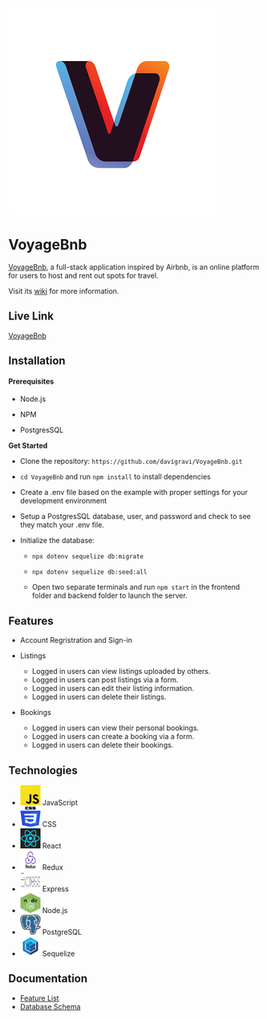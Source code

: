
![alt text](frontend/public/images/favicon.jpg "Favicon")

# **VoyageBnb**

[VoyageBnb](https://voyage-bnb.herokuapp.com/), a full-stack application inspired by Airbnb, is an online platform for users to host and rent out spots for travel.

Visit its [wiki](https://github.com/davigravi/VoyageBnb/wiki) for more information.

## **Live Link**

[VoyageBnb](https://voyage-bnb.herokuapp.com/)

## **Installation**

#### **Prerequisites**

* Node.js

* NPM

* PostgresSQL

**Get Started**

* Clone the repository: `https://github.com/davigravi/VoyageBnb.git`

* `cd VoyageBnb` and run `npm install` to install dependencies

* Create a .env file based on the example with proper settings for your development environment

* Setup a PostgresSQL database, user, and password and check to see they match your .env file.


* Initialize the database:

    * `npx dotenv sequelize db:migrate`

    * `npx dotenv sequelize db:seed:all`

    * Open two separate terminals and run `npm start` in the frontend folder and backend folder to launch the server.

## **Features**



* Account Regristration and Sign-in

* Listings
    * Logged in users can view listings uploaded by others.
    * Logged in users can post listings via a form.
    * Logged in users can edit their listing information.
    * Logged in users can delete their listings.


* Bookings
    * Logged in users can view their personal bookings.
    * Logged in users can create a booking via a form.
    * Logged in users can delete their bookings.


## **Technologies**

* <img src="frontend/public/images/jslogo.png" width="40" height="40"> JavaScript
* <img src="frontend/public/images/cs logo.png" width="40" height="40"> CSS
* <img src="frontend/public/images/reacticon.png" width="40" height="40"> React
* <img src="frontend/public/images/reduxicon.png" width="40" height="40"> Redux
* <img src="frontend/public/images/express.png" width="40" height="40"> Express
* <img src="frontend/public/images/node-js-icon.jpg" width="40" height="40"> Node.js
* <img src="frontend/public/images/postgres icon.png" width="40" height="40"> PostgreSQL
* <img src="frontend/public/images/sequelize.png" width="40" height="40"> Sequelize

## **Documentation**


* [Feature List](https://github.com/davigravi/VoyageBnb/wiki/Database-Schema)
* [Database Schema](https://github.com/davigravi/VoyageBnb/wiki/Feature-List)
